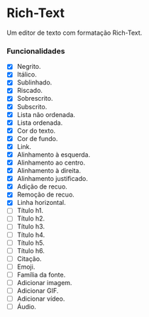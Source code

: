 # Rich-Text
Um editor de texto com formatação Rich-Text.<br>
### Funcionalidades
- [x] Negrito.
- [x] Itálico.
- [x] Sublinhado.
- [x] Riscado.
- [x] Sobrescrito.
- [x] Subscrito.
- [x] Lista não ordenada.
- [x] Lista ordenada.
- [x] Cor do texto.
- [x] Cor de fundo.
- [x] Link.
- [x] Alinhamento à esquerda.
- [x] Alinhamento ao centro.
- [x] Alinhamento à direita.
- [x] Alinhamento justificado.
- [x] Adição de recuo.
- [x] Remoção de recuo.
- [x] Linha horizontal.
- [ ] Título h1.
- [ ] Título h2.
- [ ] Título h3.
- [ ] Título h4.
- [ ] Título h5.
- [ ] Título h6.
- [ ] Citação.
- [ ] Emoji.
- [ ] Família da fonte.
- [ ] Adicionar imagem.
- [ ] Adicionar GIF.
- [ ] Adicionar vídeo.
- [ ] Áudio.
